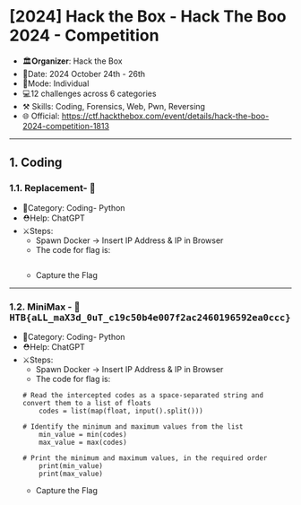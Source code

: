 # [2024] Hack the Box - Hack The Boo 2024 - Competition
- 🏛️𝐎𝐫𝐠𝐚𝐧𝐢𝐳𝐞𝐫: Hack the Box
- 📅Date: 2024 October 24th - 26th
- 💪Mode: Individual
- 💻12 challenges across 6 categories
- ⚒️ Skills: Coding, Forensics, Web, Pwn, Reversing
- 🌐 Official: https://ctf.hackthebox.com/event/details/hack-the-boo-2024-competition-1813
---

## 1. Coding
### 1.1. Replacement- 🚩<kbd> </kbd>
- 📂Category: Coding- Python
- ⛑️Help: ChatGPT
- ⚔️Steps:
	- Spawn Docker -> Insert IP Address & IP in Browser
	- The code for flag is:
	```
	```
	- Capture the Flag
---
### 1.2. MiniMax - 🚩<kbd> HTB{aLL_maX3d_0uT_c19c50b4e007f2ac2460196592ea0ccc} </kbd>
- 📂Category: Coding- Python
- ⛑️Help: ChatGPT
- ⚔️Steps:
	- Spawn Docker -> Insert IP Address & IP in Browser
	- The code for flag is:
	```
	# Read the intercepted codes as a space-separated string and convert them to a list of floats
		codes = list(map(float, input().split()))

	# Identify the minimum and maximum values from the list
		min_value = min(codes)
		max_value = max(codes)

	# Print the minimum and maximum values, in the required order
		print(min_value)
		print(max_value)
	```
	- Capture the Flag